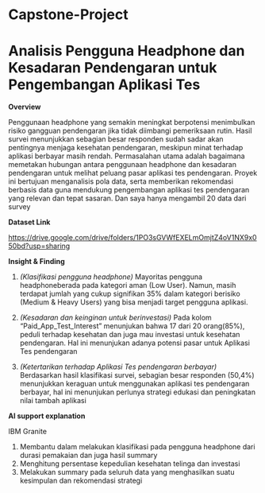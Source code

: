 # Capstone-Project

# **Analisis Pengguna Headphone dan Kesadaran Pendengaran untuk Pengembangan Aplikasi Tes**

**Overview**

Penggunaan headphone yang semakin meningkat berpotensi menimbulkan risiko
 gangguan pendengaran jika tidak diimbangi pemeriksaan rutin. Hasil survei
 menunjukkan sebagian besar responden sudah sadar akan pentingnya menjaga
 kesehatan pendengaran, meskipun minat terhadap aplikasi berbayar masih rendah.
 Permasalahan utama adalah bagaimana memetakan hubungan antara penggunaan
 headphone dan kesadaran pendengaran untuk melihat peluang pasar aplikasi tes
 pendengaran. 
Proyek ini bertujuan menganalisis pola data, serta memberikan rekomendasi berbasis
 data guna mendukung pengembangan aplikasi tes pendengaran yang relevan dan tepat
 sasaran. Dan saya hanya mengambil 20 data dari survey

**Dataset Link**

 https://drive.google.com/drive/folders/1PO3sGVWfEXELmOmjtZ4oV1NX9x050bd?usp=sharing

**Insight & Finding**

1. *(Klasifikasi pengguna headphone)* Mayoritas pengguna headphoneberada pada kategori aman (Low User). Namun, masih terdapat jumlah yang cukup signifikan 35% dalam kategori berisiko (Medium & Heavy Users) yang bisa menjadi target pengguna aplikasi.

2. *(Kesadaran dan keinginan untuk berinvestasi)* Pada kolom “Paid_App_Test_Interest” menunjukan bahwa 17 dari 20 orang(85%), peduli terhadap kesehatan dan juga mau investasi untuk kesehatan pendengaran. Hal ini menunjukan adanya potensi pasar untuk Aplikasi Tes pendengaran
3. *(Ketertarikan terhadap Aplikasi Tes pendengaran berbayar)* Berdasarkan hasil klasifikasi survei, sebagian besar responden (50,4%) menunjukkan keraguan untuk menggunakan aplikasi tes pendengaran berbayar, hal ini menunjukan perlunya strategi edukasi dan peningkatan nilai tambah aplikasi

**AI support explanation**

IBM Granite
1. Membantu dalam melakukan klasifikasi pada pengguna headphone dari durasi pemakaian dan juga hasil summary
2. Menghitung persentase kepedulian kesehatan telinga dan investasi
3. Melakukan summary pada seluruh data yang menghasilkan suatu kesimpulan dan rekomendasi strategi


